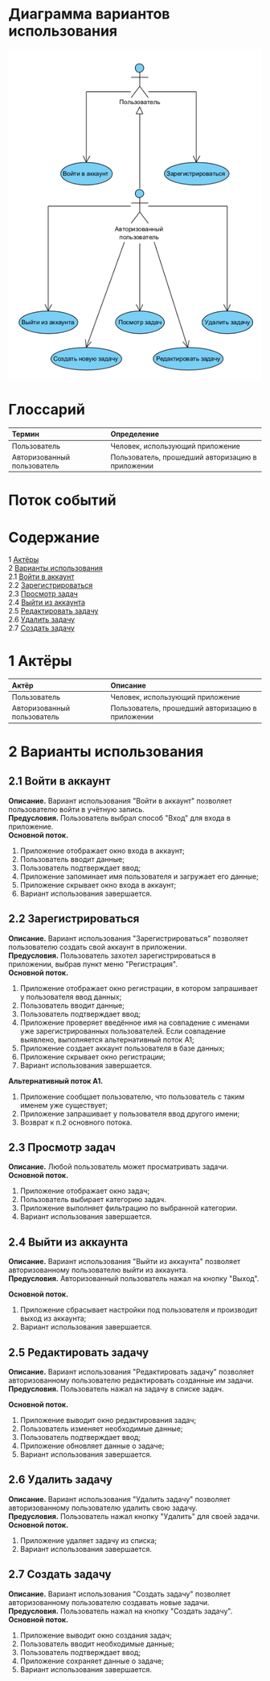 # Диаграмма вариантов использования

![Диаграмма вариантов использования](images/use_case_diagram.png) 
  
# Глоссарий

| Термин | Определение |
|:--|:--|
| Пользователь | Человек, использующий приложение |
| Авторизованный пользователь | Пользователь, прошедший авторизацию в приложении |
  
# Поток событий 

# Содержание
1 [Актёры](#actors)  
2 [Варианты использования](#use_case)  
2.1 [Войти в аккаунт](#sign_in_to_your_account)  
2.2 [Зарегистрироваться](#sign_up)    
2.3 [Просмотр задач](#sign_in_as_visitor)  
2.4 [Выйти из аккаунта](#view_film_list)  
2.5 [Редактировать задачу](#find_film_in_list)  
2.6 [Удалить задачу](#find_film_info)  
2.7 [Создать задачу](#view_film_info)     

<a name="actors"/>

# 1 Актёры

| Актёр | Описание |
|:--|:--|
| Пользователь | Человек, использующий приложение |
| Авторизованный пользователь | Пользователь, прошедший авторизацию в приложении |

<a name="use_case"/>

# 2 Варианты использования

<a name="sign_in_to_your_account"/>

## 2.1 Войти в аккаунт

**Описание.** Вариант использования "Войти в аккаунт" позволяет пользователю войти в учётную запись.  
**Предусловия.** Пользователь выбрал способ "Вход" для входа в приложение.  
**Основной поток.**
1. Приложение отображает окно входа в аккаунт;
2. Пользователь вводит данные;
3. Пользователь подтверждает ввод;
4. Приложение запоминает имя пользователя и загружает его данные;
5. Приложение скрывает окно входа в аккаунт;
6. Вариант использования завершается.

<a name="sign_up"/>

## 2.2 Зарегистрироваться

**Описание.** Вариант использования "Зарегистрироваться" позволяет пользователю создать свой аккаунт в приложении.  
**Предусловия.** Пользователь захотел зарегистрироваться в приложении, выбрав пункт меню "Регистрация".  
**Основной поток.**
1. Приложение отображает окно регистрации, в котором запрашивает у пользователя ввод данных;
2. Пользователь вводит данные;
3. Пользователь подтверждает ввод;
4. Приложение проверяет введённое имя на совпадение с именами уже зарегистрированных пользователей. Если совпадение выявлено, выполняется альтернативный поток А1;
5. Приложение создает аккаунт пользователя в базе данных;
6. Приложение скрывает окно регистрации;
7. Вариант использования завершается.

**Альтернативный поток А1.**
1. Приложение сообщает пользователю, что пользователь с таким именем уже существует;
2. Приложение запрашивает у пользователя ввод другого имени;
3. Возврат к п.2 основного потока.

<a name="sign_in_as_visitor"/>

## 2.3 Просмотр задач

**Описание.** Любой пользователь может просматривать задачи.   
**Основной поток.**
1. Приложение отображает окно задач;
2. Пользователь выбирает категорию задач.
3. Приложение выполняет фильтрацию по выбранной категории.
4. Вариант использования завершается.

<a name="view_film_list"/>

## 2.4 Выйти из аккаунта

**Описание.** Вариант использования "Выйти из аккаунта" позволяет авторизованному пользователю выйти из аккаунта.  
**Предусловия.** Авторизованный пользователь нажал на кнопку "Выход".  

**Основной поток.**
1. Приложение сбрасывает настройки под пользователя и производит выход из аккаунта;
2. Вариант использования завершается.

<a name="find_film_in_list"/>

## 2.5 Редактировать задачу

**Описание.** Вариант использования "Редактировать задачу" позволяет авторизованному пользователю редактировать созданные им задачи.  
**Предусловия.** Пользователь нажал на задачу в списке задач.

**Основной поток.**
1. Приложение выводит окно редактирования задач;
2. Пользователь изменяет необходимые данные;
3. Пользователь подтверждает ввод;
4. Приложение обновляет данные о задаче;
5. Вариант использования завершается.

<a name="find_film_info"/>

## 2.6 Удалить задачу

**Описание.** Вариант использования "Удалить задачу" позволяет авторизованному пользователю удалить свою задачу.  
**Предусловия.** Пользователь нажал кнопку "Удалить" для своей задачи.  
**Основной поток.**
1. Приложение удаляет задачу из списка;
2. Вариант использования завершается.

<a name="view_film_info"/>

## 2.7 Создать задачу

**Описание.** Вариант использования "Создать задачу" позволяет авторизованному пользователю создавать новые задачи.  
**Предусловия.** Пользователь нажал на кнопку "Создать задачу".
**Основной поток.**
1. Приложение выводит окно создания задач;
2. Пользователь вводит необходимые данные;
3. Пользователь подтверждает ввод;
4. Приложение сохраняет данные о задаче;
5. Вариант использования завершается.
